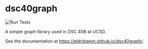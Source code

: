 dsc40graph
==========

![Run Tests](https://github.com/eldridgejm/dsc40graph/workflows/Run%20Tests/badge.svg)

A simple graph library used in DSC 40B at UCSD.

See the documentation at  https://eldridgejm.github.io/dsc40graph/.

